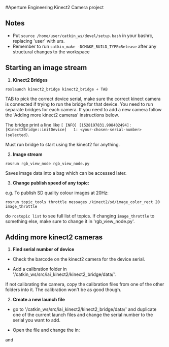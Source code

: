 #Aperture Engineering Kinect2 Camera project

## Notes
- Put `source /home/user/catkin_ws/devel/setup.bash` in your bashrc, replacing 'user' with urs.
- Remember to run `catkin_make -DCMAKE_BUILD_TYPE=Release` after any structural changes to the workspace

## Starting an image stream

1. **Kinect2 Bridges**

```
roslaunch kinect2_bridge kinect2_bridge + TAB
```

TAB to pick the correct device serial, make sure the correct kinect camera is connected if trying to run the bridge for that device. You need to run separate bridges for each camera. If you need to add a new camera follow the 'Adding more kinect2 cameras' instructions below.

The bridge print a line like `[ INFO] [1528197831.998402494]: [Kinect2Bridge::initDevice]   1: <your-chosen-serial-number> (selected)`.

Must run bridge to start using the kinect2 for anything.

2. **Image stream**

```
rosrun rgb_view_node rgb_view_node.py
```

Saves image data into a bag which can be accessed later.

3. **Change publish speed of any topic:**

e.g. To publish SD quality colour images at 20Hz:

```
rosrun topic_tools throttle messages /kinect2/sd/image_color_rect 20 image_throttle
```

do `rostopic list` to see full list of topics. 
If changing `image_throttle` to something else, make sure to change it in 'rgb_view_node.py'.

## Adding more kinect2 cameras

1. **Find serial number of device**

- Check the barcode on the kinect2 camera for the device serial.

- Add a calibration folder in '/catkin_ws/src/iai_kinect2/kinect2_bridge/data/<serial-number>'.

If not calibrating the camera, copy the calibration files from one of the other folders into it. The calibration won't be as good though.

2.  **Create a new launch file**

- go to '/catkin_ws/src/iai_kinect2/kinect2_bridge/data/<serial-number>' and duplicate one of the current launch files and change the serial number to the serial you want to add.

- Open the file and change the <serial-number> in:

<arg name="base_name"         default="kinect2_<serial-number>"/>
and 
<arg name="sensor"            default="<serial-number>"/>










